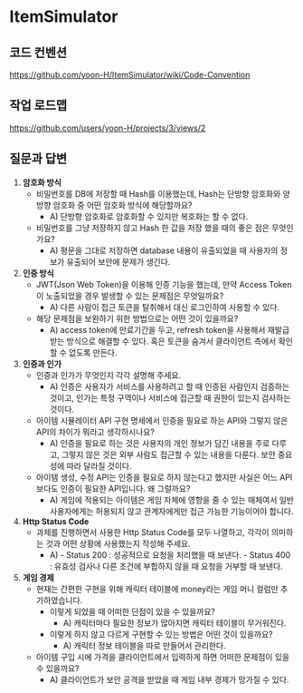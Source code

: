 # ItemSimulator

## 코드 컨벤션

https://github.com/yoon-H/ItemSimulator/wiki/Code-Convention

##  작업 로드맵

https://github.com/users/yoon-H/projects/3/views/2

## 질문과 답변

1. **암호화 방식**
    - 비밀번호를 DB에 저장할 때 Hash를 이용했는데, Hash는 단방향 암호화와 양방향 암호화 중 어떤 암호화 방식에 해당할까요?
      - A) 단방향 암호화로 암호화할 수 있지만 복호화는 할 수 없다. 
    - 비밀번호를 그냥 저장하지 않고 Hash 한 값을 저장 했을 때의 좋은 점은 무엇인가요?
      - A) 평문을 그대로 저장하면 database 내용이 유출되었을 때 사용자의 정보가 유출되어 보안에 문제가 생긴다.
2. **인증 방식**
    - JWT(Json Web Token)을 이용해 인증 기능을 했는데, 만약 Access Token이 노출되었을 경우 발생할 수 있는 문제점은 무엇일까요?
      - A) 다른 사람이 접근 토큰을 탈취해서 대신 로그인하여 사용할 수 있다.
    - 해당 문제점을 보완하기 위한 방법으로는 어떤 것이 있을까요?
      - A) access token에 만료기간을 두고, refresh token을 사용해서 재발급 받는 방식으로 해결할 수 있다. 혹은 토큰을 숨겨서 클라이언트 측에서 확인할 수 없도록 만든다.
3. **인증과 인가**
    - 인증과 인가가 무엇인지 각각 설명해 주세요.
      - A) 인증은 사용자가 서비스를 사용하려고 할 때 인증된 사람인지 검증하는 것이고, 인가는 특정 구역이나 서비스에 접근할 때 권한이 있는지 검사하는 것이다.
    - 아이템 시뮬레이터 API 구현 명세에서 인증을 필요로 하는 API와 그렇지 않은 API의 차이가 뭐라고 생각하시나요?
      - A) 인증을 필요로 하는 것은 사용자의 개인 정보가 담긴 내용을 주로 다루고, 그렇지 않은 것은 외부 사람도 접근할 수 있는 내용을 다룬다. 보안 중요성에 따라 달라질 것이다.
    - 아이템 생성, 수정 API는 인증을 필요로 하지 않는다고 했지만 사실은 어느 API보다도 인증이 필요한 API입니다. 왜 그럴까요?
      - A) 게임에 적용되는 아이템은 게임 자체에 영향을 줄 수 있는 매체여서 일반 사옹자에게는 허용되지 않고 관계자에게만 접근 가능한 기능이어야 합니다.
4. **Http Status Code**
    - 과제를 진행하면서 사용한 Http Status Code를 모두 나열하고, 각각이 의미하는 것과 어떤 상황에 사용했는지 작성해 주세요.
      - A)  - Status 200 : 성공적으로 요청을 처리했을 때 보낸다.
            - Status 400 : 유효성 검사나 다른 조건에 부합하지 않을 때 요청을 거부할 때 보낸다.  
5. **게임 경제**
    - 현재는 간편한 구현을 위해 캐릭터 테이블에 money라는 게임 머니 컬럼만 추가하였습니다.
        - 이렇게 되었을 때 어떠한 단점이 있을 수 있을까요?
          - A) 캐릭터마다 필요한 정보가 많아지면 캐릭터 테이블이 무거워진다. 
        - 이렇게 하지 않고 다르게 구현할 수 있는 방법은 어떤 것이 있을까요?
          - A) 캐릭터 정보 테이블을 따로 만들어서 관리한다.
    - 아이템 구입 시에 가격을 클라이언트에서 입력하게 하면 어떠한 문제점이 있을 수 있을까요?
      - A) 클라이언트가 보안 공격을 받았을 때 게임 내부 경제가 망가질 수 있다.
